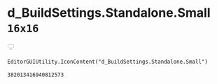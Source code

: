 # d_BuildSettings.Standalone.Small `16x16`
<img src="/img/d_BuildSettings.Standalone.Small.png" width=16 height=16>

``` CSharp
EditorGUIUtility.IconContent("d_BuildSettings.Standalone.Small")
```
```
382013416940812573
```
